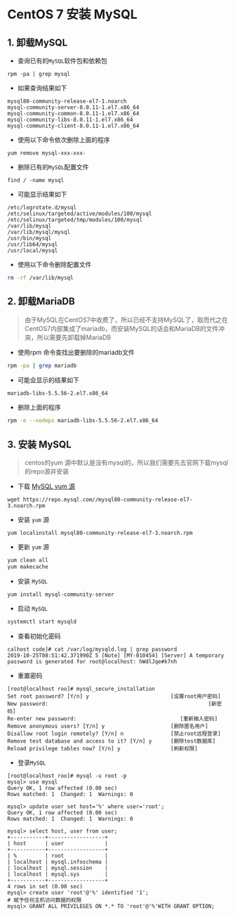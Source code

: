 # CentOS 7 安装 MySQL

## 1. 卸载MySQL

- 查询已有的`MySQL`软件包和依赖包

```shell
rpm -pa | grep mysql
```

- 如果查询结果如下

```shell
mysql80-community-release-el7-1.noarch
mysql-community-server-8.0.11-1.el7.x86_64
mysql-community-common-8.0.11-1.el7.x86_64
mysql-community-libs-8.0.11-1.el7.x86_64
mysql-community-client-8.0.11-1.el7.x86_64
```

- 使用以下命令依次删除上面的程序

```shell
yum remove mysql-xxx-xxx-
```

- 删除已有的`MySQL`配置文件

```shell
find / -name mysql
```

- 可能显示结果如下

```shell
/etc/logrotate.d/mysql
/etc/selinux/targeted/active/modules/100/mysql
/etc/selinux/targeted/tmp/modules/100/mysql
/var/lib/mysql
/var/lib/mysql/mysql
/usr/bin/mysql
/usr/lib64/mysql
/usr/local/mysql
```

- 使用以下命令删除配置文件

```sh
rm -rf /var/lib/mysql
```

## 2.  **卸载MariaDB** 

> 由于MySQL在CentOS7中收费了，所以已经不支持MySQL了，取而代之在CentOS7内部集成了mariadb，而安装MySQL的话会和MariaDB的文件冲突，所以需要先卸载掉MariaDB

-  使用rpm 命令查找出要删除的mariadb文件 

```sh
rpm -pa | grep mariadb
```

- 可能会显示的结果如下

```sh
mariadb-libs-5.5.56-2.el7.x86_64
```

- 删除上面的程序

```sh
rpm -e --nodeps mariadb-libs-5.5.56-2.el7.x86_64
```

## 3. 安装 MySQL

> centos的yum 源中默认是没有mysql的，所以我们需要先去官网下载mysql的repo源并安装

- 下载 [MySQL yum 源](https://dev.mysql.com/downloads/repo/yum/)

```shell
wget https://repo.mysql.com//mysql80-community-release-el7-3.noarch.rpm
```

- 安装 `yum` 源

```shell
yum localinstall mysql80-community-release-el7-3.noarch.rpm
```

- 更新 `yum` 源

```sh
yum clean all
yum makecache
```

- 安装 `MySQL`

```shell
yum install mysql-community-server
```

- 启动 `MySQL`

```sh
systemctl start mysqld
```

- 查看初始化密码

```shell
calhost code]# cat /var/log/mysqld.log | grep password
2019-10-25T08:51:42.371990Z 5 [Note] [MY-010454] [Server] A temporary password is generated for root@localhost: hWdlJqe#k7nh
```

- 重置密码

```shell
[root@localhost roo]# mysql_secure_installation
Set root password? [Y/n] y                          [设置root用户密码]
New password:                                                   [新密码]
Re-enter new password:                                 [重新输入密码]
Remove anonymous users? [Y/n] y                     [删除匿名用户]
Disallow root login remotely? [Y/n] n               [禁止root远程登录]
Remove test database and access to it? [Y/n] y      [删除test数据库]
Reload privilege tables now? [Y/n] y                [刷新权限]
```

- 登录`MySQL`

```mysql
[root@localhost roo]# mysql -u root -p
mysql> use mysql
Query OK, 1 row affected (0.00 sec)
Rows matched: 1  Changed: 1  Warnings: 0

mysql> update user set host='%' where user='root';
Query OK, 1 row affected (0.00 sec)
Rows matched: 1  Changed: 1  Warnings: 0

mysql> select host, user from user;
+-----------+------------------+
| host      | user             |
+-----------+------------------+
| %         | root             |
| localhost | mysql.infoschema |
| localhost | mysql.session    |
| localhost | mysql.sys        |
+-----------+------------------+
4 rows in set (0.00 sec)
mysql> create user 'root'@'%' identified '1';
# 赋予任何主机访问数据的权限
mysql> GRANT ALL PRIVILEGES ON *.* TO 'root'@'%'WITH GRANT OPTION;
```